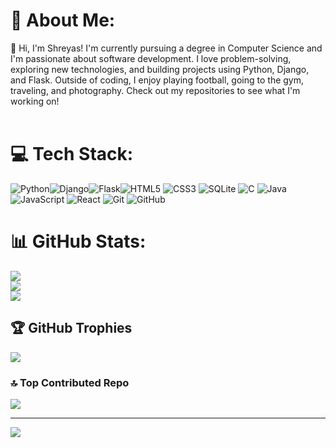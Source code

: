 # 💫 About Me:
 👋 Hi, I'm Shreyas! I'm currently pursuing a degree in Computer Science and I'm passionate about software development. I love problem-solving, exploring new technologies, and building projects using Python, Django, and Flask. Outside of coding, I enjoy playing football, going to the gym, traveling, and photography. Check out my repositories to see what I'm working on!<br><br>


# 💻 Tech Stack:
 ![Python](https://img.shields.io/badge/python-3670A0?style=for-the-badge&logo=python&logoColor=ffdd54)![Django](https://img.shields.io/badge/django-%23092E20.svg?style=for-the-badge&logo=django&logoColor=white)![Flask](https://img.shields.io/badge/flask-%23000.svg?style=for-the-badge&logo=flask&logoColor=white)![HTML5](https://img.shields.io/badge/html5-%23E34F26.svg?style=for-the-badge&logo=html5&logoColor=white) ![CSS3](https://img.shields.io/badge/css3-%231572B6.svg?style=for-the-badge&logo=css3&logoColor=white) ![SQLite](https://img.shields.io/badge/sqlite-%2307405e.svg?style=for-the-badge&logo=sqlite&logoColor=white) ![C](https://img.shields.io/badge/c-%2300599C.svg?style=for-the-badge&logo=c&logoColor=white) ![Java](https://img.shields.io/badge/java-%23ED8B00.svg?style=for-the-badge&logo=openjdk&logoColor=white) ![JavaScript](https://img.shields.io/badge/javascript-%23323330.svg?style=for-the-badge&logo=javascript&logoColor=%23F7DF1E)  ![React](https://img.shields.io/badge/react-%2320232a.svg?style=for-the-badge&logo=react&logoColor=%2361DAFB) ![Git](https://img.shields.io/badge/git-%23F05033.svg?style=for-the-badge&logo=git&logoColor=white) ![GitHub](https://img.shields.io/badge/github-%23121011.svg?style=for-the-badge&logo=github&logoColor=white)

# 📊 GitHub Stats:
![](https://github-readme-stats.vercel.app/api?username=shreyasmunge&theme=aura&hide_border=false&include_all_commits=true&count_private=false)<br/>
![](https://github-readme-streak-stats.herokuapp.com/?user=shreyasmunge&theme=aura&hide_border=false)<br/>
![](https://github-readme-stats.vercel.app/api/top-langs/?username=shreyasmunge&theme=aura&hide_border=false&include_all_commits=true&count_private=false&layout=compact)

## 🏆 GitHub Trophies
![](https://github-profile-trophy.vercel.app/?username=shreyasmunge&theme=dark&no-frame=false&no-bg=true&margin-w=4)

### 🔝 Top Contributed Repo
![](https://github-contributor-stats.vercel.app/api?username=shreyasmunge&limit=5&theme=dark&combine_all_yearly_contributions=true)

---
[![](https://visitcount.itsvg.in/api?id=shreyasmunge&icon=5&color=0)](https://visitcount.itsvg.in)

<!-- Proudly created with GPRM ( https://gprm.itsvg.in ) -->

